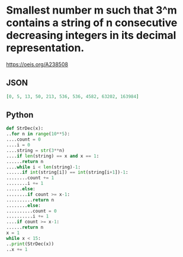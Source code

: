 # Smallest number m such that 3^m contains a string of n consecutive decreasing integers in its decimal representation\.
https://oeis.org/A238508
## JSON
```JSON
[0, 5, 13, 50, 213, 536, 536, 4582, 63202, 163984]
```
## Python
```Python
def StrDec(x):
..for n in range(10**5):
....count = 0
....i = 0
....string = str(3**n)
....if len(string) == x and x == 1:
......return n
....while i < len(string)-1:
......if int(string[i]) == int(string[i+1])-1:
........count += 1
........i += 1
......else:
........if count >= x-1:
..........return n
........else:
..........count = 0
..........i += 1
....if count >= x-1:
......return n
x = 1
while x < 15:
..print(StrDec(x))
..x += 1
```
